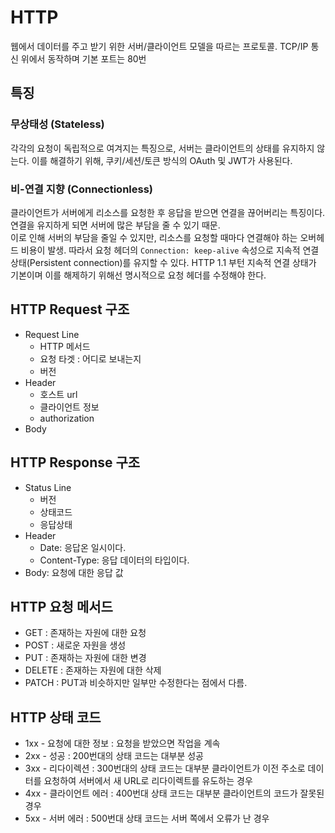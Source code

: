 # HTTP
웹에서 데이터를 주고 받기 위한 서버/클라이언트 모델을 따르는 프로토콜. TCP/IP 통신 위에서 동작하며 기본 포트는 80번

## 특징
### 무상태성 (Stateless)
각각의 요청이 독립적으로 여겨지는 특징으로, 서버는 클라이언트의 상태를 유지하지 않는다. 이를 해결하기 위해, 쿠키/세션/토큰 방식의 OAuth 및 JWT가 사용된다.

### 비-연결 지향 (Connectionless)
클라이언트가 서버에게 리소스를 요청한 후 응답을 받으면 연결을 끊어버리는 특징이다. 연결을 유지하게 되면 서버에 많은 부담을 줄 수 있기 때문.<br>
이로 인해 서버의 부담을 줄일 수 있지만, 리소스를 요청할 때마다 연결해야 하는 오버헤드 비용이 발생. 따라서 요청 헤더의 ```Connection: keep-alive``` 속성으로 지속적 연결 상태(Persistent connection)를 유지할 수 있다. HTTP 1.1 부턴 지속적 연결 상태가 기본이며 이를 해제하기 위해선 명시적으로 요청 헤더를 수정해야 한다.

## HTTP Request 구조
- Request Line
  - HTTP 메서드
  - 요청 타겟 : 어디로 보내는지
  - 버전
 - Header
   - 호스트 url
   - 클라이언트 정보
   - authorization
 - Body
 
## HTTP Response 구조
- Status Line
  - 버전
  - 상태코드
  - 응답상태
 - Header
   - Date: 응답온 일시이다.
   - Content-Type: 응답 데이터의 타입이다.
 - Body: 요청에 대한 응답 값
 
  

## HTTP 요청 메서드
- GET : 존재하는 자원에 대한 요청
- POST : 새로운 자원을 생성
- PUT : 존재하는 자원에 대한 변경
- DELETE : 존재하는 자원에 대한 삭제
- PATCH : PUT과 비슷하지만 일부만 수정한다는 점에서 다름.


## HTTP 상태 코드
- 1xx - 요청에 대한 정보 : 요청을 받았으면 작업을 계속
- 2xx - 성공 : 200번대의 상태 코드는 대부분 성공
- 3xx - 리다이렉션 : 300번대의 상태 코드는 대부분 클라이언트가 이전 주소로 데이터를 요청하여 서버에서 새 URL로 리다이렉트를 유도하는 경우
- 4xx - 클라이언트 에러 : 400번대 상태 코드는 대부분 클라이언트의 코드가 잘못된 경우
- 5xx - 서버 에러 : 500번대 상태 코드는 서버 쪽에서 오류가 난 경우



